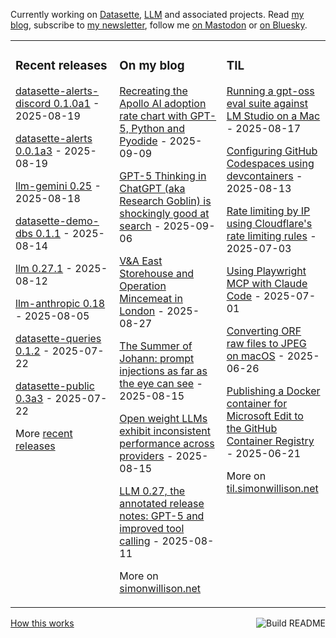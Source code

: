 Currently working on [Datasette](https://datasette.io/), [LLM](https://llm.datasette.io/) and associated projects. Read [my blog](https://simonwillison.net/), subscribe to [my newsletter](https://simonw.substack.com/), follow me <a href="https://fedi.simonwillison.net/@simon">on Mastodon</a> or [on Bluesky](https://bsky.app/profile/simonwillison.net).

<table><tr><td valign="top" width="33%">

### Recent releases
<!-- recent_releases starts -->
[datasette-alerts-discord 0.1.0a1](https://github.com/datasette/datasette-alerts-discord/releases/tag/0.1.0a1) - 2025-08-19

[datasette-alerts 0.0.1a3](https://github.com/datasette/datasette-alerts/releases/tag/0.0.1a3) - 2025-08-19

[llm-gemini 0.25](https://github.com/simonw/llm-gemini/releases/tag/0.25) - 2025-08-18

[datasette-demo-dbs 0.1.1](https://github.com/datasette/datasette-demo-dbs/releases/tag/0.1.1) - 2025-08-14

[llm 0.27.1](https://github.com/simonw/llm/releases/tag/0.27.1) - 2025-08-12

[llm-anthropic 0.18](https://github.com/simonw/llm-anthropic/releases/tag/0.18) - 2025-08-05

[datasette-queries 0.1.2](https://github.com/datasette/datasette-queries/releases/tag/0.1.2) - 2025-07-22

[datasette-public 0.3a3](https://github.com/datasette/datasette-public/releases/tag/0.3a3) - 2025-07-22
<!-- recent_releases ends -->
More [recent releases](https://github.com/simonw/simonw/blob/main/releases.md)
</td><td valign="top" width="34%">

### On my blog
<!-- blog starts -->
[Recreating the Apollo AI adoption rate chart with GPT-5, Python and Pyodide](https://simonwillison.net/2025/Sep/9/apollo-ai-adoption/) - 2025-09-09

[GPT-5 Thinking in ChatGPT (aka Research Goblin) is shockingly good at search](https://simonwillison.net/2025/Sep/6/research-goblin/) - 2025-09-06

[V&A East Storehouse and Operation Mincemeat in London](https://simonwillison.net/2025/Aug/27/london-culture/) - 2025-08-27

[The Summer of Johann: prompt injections as far as the eye can see](https://simonwillison.net/2025/Aug/15/the-summer-of-johann/) - 2025-08-15

[Open weight LLMs exhibit inconsistent performance across providers](https://simonwillison.net/2025/Aug/15/inconsistent-performance/) - 2025-08-15

[LLM 0.27, the annotated release notes: GPT-5 and improved tool calling](https://simonwillison.net/2025/Aug/11/llm-027/) - 2025-08-11
<!-- blog ends -->
More on [simonwillison.net](https://simonwillison.net/)
</td><td valign="top" width="33%">

### TIL
<!-- tils starts -->
[Running a gpt-oss eval suite against LM Studio on a Mac](https://til.simonwillison.net/llms/gpt-oss-evals) - 2025-08-17

[Configuring GitHub Codespaces using devcontainers](https://til.simonwillison.net/github/codespaces-devcontainers) - 2025-08-13

[Rate limiting by IP using Cloudflare's rate limiting rules](https://til.simonwillison.net/cloudflare/rate-limiting) - 2025-07-03

[Using Playwright MCP with Claude Code](https://til.simonwillison.net/claude-code/playwright-mcp-claude-code) - 2025-07-01

[Converting ORF raw files to JPEG on macOS](https://til.simonwillison.net/macos/orf-to-jpeg) - 2025-06-26

[Publishing a Docker container for Microsoft Edit to the GitHub Container Registry](https://til.simonwillison.net/github/container-registry) - 2025-06-21
<!-- tils ends -->
More on [til.simonwillison.net](https://til.simonwillison.net/)
</td></tr></table>

<a href="https://github.com/simonw/simonw/actions"><img src="https://github.com/simonw/simonw/workflows/Build%20README/badge.svg" align="right" alt="Build README"></a> <a href="https://simonwillison.net/2020/Jul/10/self-updating-profile-readme/">How this works</a>

